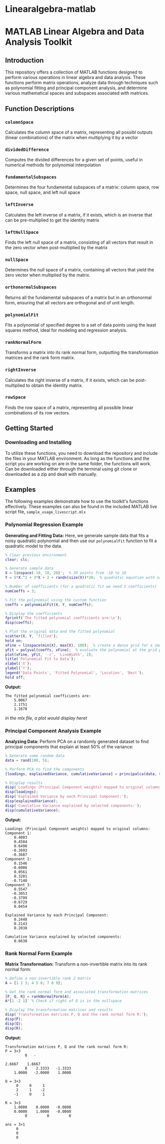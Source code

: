 # Linearalgebra-matlab
# MATLAB Linear Algebra and Data Analysis Toolkit

## Introduction
This repository offers a collection of MATLAB functions designed to perform various operations in linear algebra and data analysis. These functions perform matrix operations, analyze data through techniques such as polynomial fitting and principal component analysis, and determine various mathematical spaces and subspaces associated with matrices.

## Function Descriptions

### `columnSpace`
Calculates the column space of a matrix, representing all possibl outputs (linear combinations) of the matrix when multiplying it by a vector

### `dividedDifference`
Computes the divided differences for a given set of points, useful in numerical methods for polynomial interpolation

### `fundamentalSubspaces`
Determines the four fundamental subspaces of a matrix: column space, row space, null space, and left null space

### `leftInverse`
Calculates the left inverse of a matrix, if it exists, which is an inverse that can be pre-multiplied to get the identity matrix

### `leftNullSpace`
Finds the left null space of a matrix, consisting of all vectors that result in the zero vector when post-multiplied by the matrix

### `nullSpace`
Determines the null space of a matrix, containing all vectors that yield the zero vector when multiplied by the matrix.

### `orthonormalSubspaces`
Returns all the fundamental subspaces of a matrix but in an orthonormal form, ensuring that all vectors are orthogonal and of unit length.

### `polynomialFit`
Fits a polynomial of specified degree to a set of data points using the least squares method, ideal for modeling and regression analysis.

### `rankNormalForm`
Transforms a matrix into its rank normal form, outputting the transformation matrices and the rank form matrix.

### `rightInverse`
Calculates the right inverse of a matrix, if it exists, which can be post-multiplied to obtain the identity matrix.

### `rowSpace`
Finds the row space of a matrix, representing all possible linear combinations of its row vectors.

## Getting Started

### Downloading and Installing
To utilize these functions, you need to download the repository and include the files in your MATLAB environment. As long as the functions and the script you are working on are in the same folder, the functions will work. Can be downloaded either through the terminal using git clone or downloaded as a zip and dealt with manually.

## Examples
The following examples demonstrate how to use the toolkit's functions effectively. These examples can also be found in the included MATLAB live script file, `sample_usage_livescript.mlx`

### Polynomial Regression Example

**Generating and Fitting Data:**
Here, we generate sample data that fits a noisy quadratic polynomial and then use our `polynomialFit` function to fit a quadratic model to the data.

```matlab
% Clear previous environment
clear; clc;

% Generate sample data
X = linspace(-10, 10, 20)';  % 20 points from -10 to 10
Y = 5*X.^2 + 3*X + 2 + randn(size(X))*20;  % quadratic equation with some noise

% Number of coefficients (for a quadratic fit we need 3 coefficients)
numCoeffs = 3;

% Fit the polynomial using the custom function
coeffs = polynomialFit(X, Y, numCoeffs);

% Display the coefficients
fprintf('The fitted polynomial coefficients are:\n');
disp(coeffs);

% Plot the original data and the fitted polynomial
scatter(X, Y, 'filled');
hold on;
xFine = linspace(min(X), max(X), 100);  % create a dense grid for a smoother plot
yFit = polyval(coeffs, xFine);  % evaluate the polynomial at the grid points
plot(xFine, yFit, '-r', 'LineWidth', 2);
title('Polynomial Fit to Data');
xlabel('X');
ylabel('Y');
legend('Data Points', 'Fitted Polynomial', 'Location', 'Best');
hold off;
```

**Output:**
```
The fitted polynomial coefficients are:
    5.0067
    2.1751
    1.1678
```

*in the mlx file, a plot would display heret*

### Principal Component Analysis Example

**Analyzing Data:**
Perform PCA on a randomly generated dataset to find principal components that explain at least 50% of the variance:

```matlab
% Generate some random data
data = rand(100, 5);

% Perform PCA to find the components
[loadings, explainedVariance, cumulativeVariance] = principalca(data, 0.50);

% Display results
disp('Loadings (Principal Component weights) mapped to original columns:');
disp(loadings);
disp('Explained Variance by each Principal Component:');
disp(explainedVariance);
disp('Cumulative Variance explained by selected components:');
disp(cumulativeVariance);
```

**Output:**
```
Loadings (Principal Component weights) mapped to original columns:
Component 1:
    0.4003
    0.4584
    0.6490
   -0.2693
   -0.3687
Component 2:
    0.1546
   -0.6006
    0.0561
    0.3201
   -0.7140
Component 3:
    0.5547
   -0.3053
   -0.3799
   -0.6729
    0.0454

Explained Variance by each Principal Component:
    0.2448
    0.2143
    0.2038

Cumulative Variance explained by selected components:
    0.6630
```

### Rank Normal Form Example

**Matrix Transformation:**
Transform a non-invertible matrix into its rank normal form:

```matlab
% Define a non-invertible rank 2 matrix
A = [1 2 3; 4 5 6; 7 8 9];

% Get the rank normal form and associated transformation matrices
[P, Q, R] = rankNormalForm(A);
A*[1 -2 1]' % Check if right of Q is in the nullspace

% Display the transformation matrices and results
disp('Transformation matrices P, Q and the rank normal form R:');
disp(P);
disp(Q);
disp(R);
```

**Output:**
```
Transformation matrices P, Q and the rank normal form R:
P = 3×3    
         0   -

2.6667    1.6667
         0    2.3333   -1.3333
    1.0000   -2.0000    1.0000

Q = 3×3    
     0     0     1
     2     1    -2
    -1     0     1

R = 3×3    
    1.0000    0.0000   -0.0000
    0.0000    1.0000   -0.0000
         0         0         0

ans = 3×1    
     0
     0
     0
```

